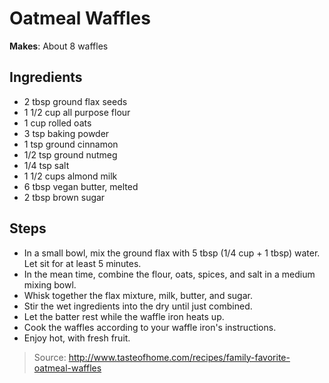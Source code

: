 # Oatmeal Waffles

**Makes**: About 8 waffles

## Ingredients

 - 2 tbsp ground flax seeds
 - 1 1/2 cup all purpose flour
 - 1 cup rolled oats
 - 3 tsp baking powder
 - 1 tsp ground cinnamon
 - 1/2 tsp ground nutmeg
 - 1/4 tsp salt
 - 1 1/2 cups almond milk
 - 6 tbsp vegan butter, melted
 - 2 tbsp brown sugar

## Steps

 - In a small bowl, mix the ground flax with 5 tbsp (1/4 cup + 1 tbsp)  water. Let sit for at least 5 minutes.
 - In the mean time, combine the flour, oats, spices, and salt in a medium mixing bowl.
 - Whisk together the flax mixture, milk, butter, and sugar.
 - Stir the wet ingredients into the dry until just combined.
 - Let the batter rest while the waffle iron heats up.
 - Cook the waffles according to your waffle iron's instructions.
 - Enjoy hot, with fresh fruit.

> Source: http://www.tasteofhome.com/recipes/family-favorite-oatmeal-waffles
